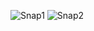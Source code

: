 ![Snap1](https://user-images.githubusercontent.com/76899120/123509360-9f3bd580-d692-11eb-8403-3c53db574c68.PNG)
![Snap2](https://user-images.githubusercontent.com/76899120/123509426-12454c00-d693-11eb-8188-895fda0440ba.PNG)
